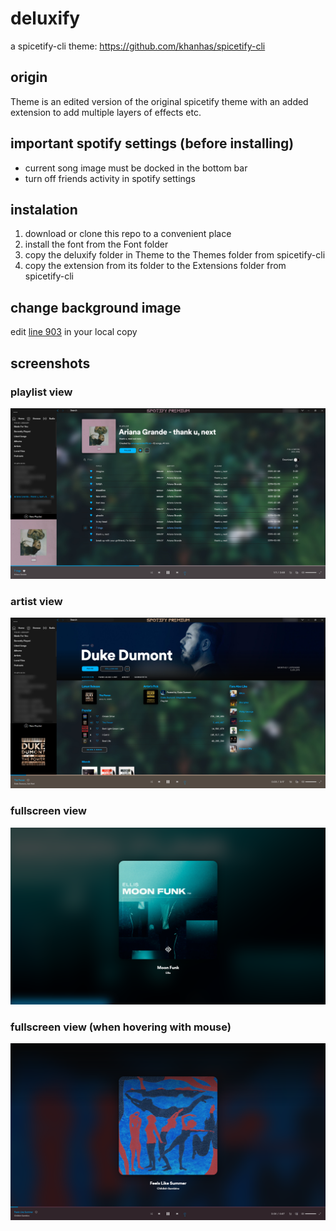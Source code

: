 # deluxify
a spicetify-cli theme: https://github.com/khanhas/spicetify-cli

## origin

Theme is an edited version of the original spicetify theme with an added extension to add multiple layers of effects etc.

## important spotify settings (before installing)

- current song image must be docked in the bottom bar
- turn off friends activity in spotify settings

## instalation

1. download or clone this repo to a convenient place
2. install the font from the Font folder
3. copy the deluxify folder in Theme to the Themes folder from spicetify-cli
4. copy the extension from its folder to the Extensions folder from spicetify-cli

## change background image

edit [line 903](https://github.com/DELUUXE/deluxify/blob/master/Theme/deluxify/user.css#L903) in your local copy

## screenshots

### playlist view

![playlist view](/screenshots/deluxify-screenshot-playlist.png?raw=true)

### artist view

![artist view](/screenshots/deluxify-screenshot-artist.png?raw=true)

### fullscreen view

![fullscreen view](/screenshots/deluxify-screenshot-fullscreen.png?raw=true)

### fullscreen view (when hovering with mouse)

![fullscreen-hover view](/screenshots/deluxify-screenshot-fullscreen-hover.png?raw=true)